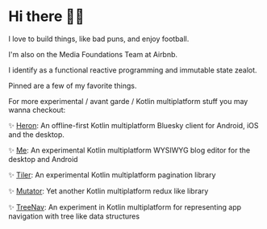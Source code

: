 # Hi there 👋🏿

I love to build things, like bad puns, and enjoy football. 

I'm also on the Media Foundations Team at Airbnb.

I identify as a functional reactive programming and immutable state zealot.

Pinned are a few of my favorite things.

For more experimental / avant garde / Kotlin multiplatform stuff you may wanna checkout:

✨ [Heron](https://github.com/tunjid/heron): An offline-first Kotlin multiplatform Bluesky client for Android, iOS and the desktop.

✨ [Me](https://github.com/tunjid/me): An experimental Kotlin multiplatform WYSIWYG blog editor for the desktop and Android

✨ [Tiler](https://github.com/tunjid/Tiler): An experimental Kotlin multiplatform pagination library

✨ [Mutator](https://github.com/tunjid/Mutator): Yet another Kotlin multiplatform redux like library

✨ [TreeNav](https://github.com/tunjid/treeNav): An experiment in Kotlin multiplatform for representing app navigation with tree like data structures


<!--
**tunjid/tunjid** is a ✨ _special_ ✨ repository because its `README.md` (this file) appears on your GitHub profile.

Here are some ideas to get you started:

- 🔭 I’m currently working on ...
- 🌱 I’m currently learning ...
- 👯 I’m looking to collaborate on ...
- 🤔 I’m looking for help with ...
- 💬 Ask me about ...
- 📫 How to reach me: ...
- 😄 Pronouns: ...
- ⚡ Fun fact: ...
-->
